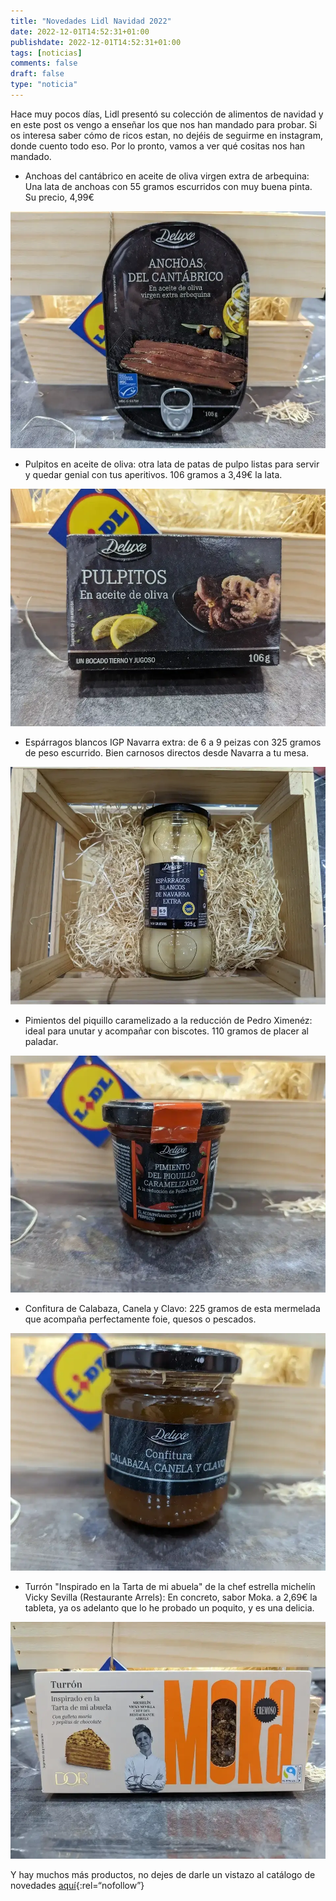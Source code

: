 ```yaml
---
title: "Novedades Lidl Navidad 2022"
date: 2022-12-01T14:52:31+01:00
publishdate: 2022-12-01T14:52:31+01:00
tags: [noticias]
comments: false
draft: false
type: "noticia"
---
```


Hace muy pocos días, Lidl presentó su colección de alimentos de navidad y en este post os vengo a enseñar los que nos han mandado para probar. Si os interesa saber cómo de ricos estan, no dejéis de seguirme en instagram, donde cuento todo eso. Por lo pronto, vamos a ver qué cositas nos han mandado.

* Anchoas del cantábrico en aceite de oliva virgen extra de arbequina: Una lata de anchoas con 55 gramos escurridos con muy buena pinta. Su precio, 4,99€

![Anchoas del cantábrico en aceite de oliva virgen extra de arbequina](images/anchoas.webp)

* Pulpitos en aceite de oliva: otra lata de patas de pulpo listas para servir y quedar genial con tus aperitivos. 106 gramos a 3,49€ la lata.

![Pulpitos en aceite de oliva](images/pulpitos.webp)

* Espárragos blancos IGP Navarra extra: de 6 a 9 peizas con 325 gramos de peso escurrido. Bien carnosos directos desde Navarra a tu mesa.

![Espárragos blancos IGP Navarra extra](images/esparragos.webp)

* Pimientos del piquillo caramelizado a la reducción de Pedro Ximenéz: ideal para unutar y acompañar con biscotes. 110 gramos de placer al paladar.

![Pimientos del piquillo caramelizado a la reducción de Pedro Ximenéz](images/pimientos.webp)

* Confitura de Calabaza, Canela y Clavo: 225 gramos de esta mermelada que acompaña perfectamente foie, quesos o pescados. 

![Confitura de Calabaza, Canela y Clavo](images/confitura.webp)

* Turrón "Inspirado en la Tarta de mi abuela" de la chef estrella michelín Vicky Sevilla (Restaurante Arrels): En concreto, sabor Moka. a 2,69€ la tableta, ya os adelanto que lo he probado un poquito, y es una delicia.

![Turrón "Inspirado en la Tarta de mi abuela"](images/turron.webp)

Y hay muchos más productos, no dejes de darle un vistazo al catálogo de novedades [aquí](https://www.lidl.es/es/navidad/s5970){:rel=“nofollow”}